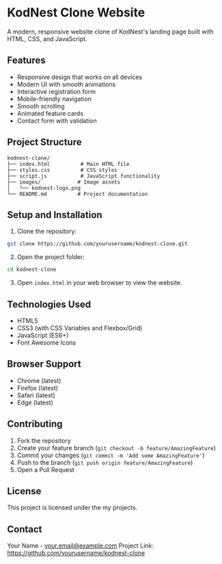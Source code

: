 # KodNest Clone Website

A modern, responsive website clone of KodNest's landing page built with HTML, CSS, and JavaScript.

## Features

- Responsive design that works on all devices
- Modern UI with smooth animations
- Interactive registration form
- Mobile-friendly navigation
- Smooth scrolling
- Animated feature cards
- Contact form with validation

## Project Structure

```
kodnest-clone/
├── index.html          # Main HTML file
├── styles.css          # CSS styles
├── script.js           # JavaScript functionality
├── images/            # Image assets
│   └── kodnest-logo.png
└── README.md          # Project documentation
```

## Setup and Installation

1. Clone the repository:
```bash
git clone https://github.com/yourusername/kodnest-clone.git
```

2. Open the project folder:
```bash
cd kodnest-clone
```

3. Open `index.html` in your web browser to view the website.

## Technologies Used

- HTML5
- CSS3 (with CSS Variables and Flexbox/Grid)
- JavaScript (ES6+)
- Font Awesome Icons

## Browser Support

- Chrome (latest)
- Firefox (latest)
- Safari (latest)
- Edge (latest)

## Contributing

1. Fork the repository
2. Create your feature branch (`git checkout -b feature/AmazingFeature`)
3. Commit your changes (`git commit -m 'Add some AmazingFeature'`)
4. Push to the branch (`git push origin feature/AmazingFeature`)
5. Open a Pull Request

## License

This project is licensed under the my projects.

## Contact

Your Name - your.email@example.com
Project Link: https://github.com/yourusername/kodnest-clone 
